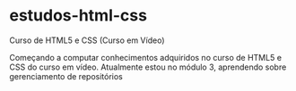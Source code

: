 # estudos-html-css
 Curso de HTML5 e CSS (Curso em Vídeo)

Começando a computar conhecimentos adquiridos no curso de HTML5 e CSS do curso em vídeo. 
Atualmente estou no módulo 3, aprendendo sobre gerenciamento de repositórios